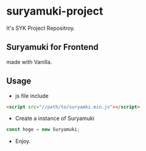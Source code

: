 # suryamuki-project
It's SYK Project Repositroy. 

## Suryamuki for Frontend
made with Vanilla.

## Usage
* js file include
```html
<script src="//path/to/suryamki.min.js"></script>
```
* Create a instance of Suryamuki
```javascript
const hoge = new Suryamuki;
```

* Enjoy.